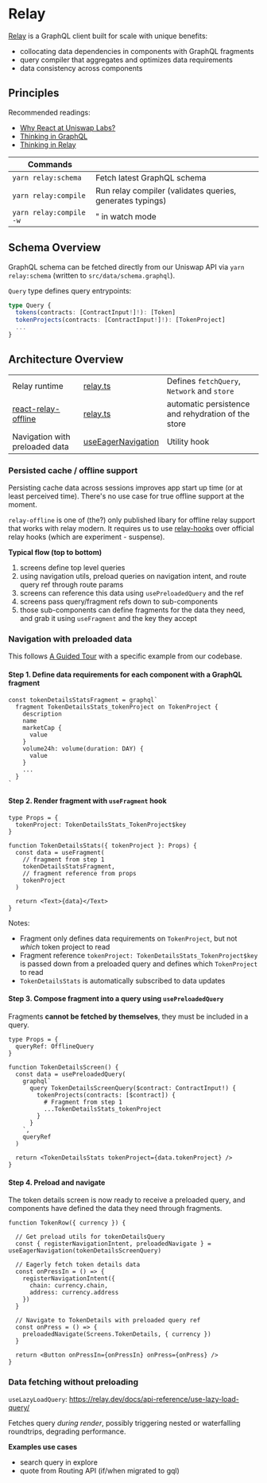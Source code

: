 # Relay

[Relay](https://relay.dev/docs/) is a GraphQL client built for scale with unique benefits:
* collocating data dependencies in components with GraphQL fragments
* query compiler that aggregates and optimizes data requirements
* data consistency across components

## Principles

Recommended readings:
* [Why React at Uniswap Labs?](https://www.notion.so/uniswaplabs/GraphQL-Client-949780e7d105405c87cdd0147bd2f84b)
* [Thinking in GraphQL](https://relay.dev/docs/principles-and-architecture/thinking-in-graphql/)
* [Thinking in Relay](https://relay.dev/docs/principles-and-architecture/thinking-in-relay/)

| Commands |   |
|---|---|
| `yarn relay:schema` | Fetch latest GraphQL schema  |
| `yarn relay:compile`  | Run relay compiler (validates queries, generates typings) |
| `yarn relay:compile -w`  | " in watch mode  |

## Schema Overview

GraphQL schema can be fetched directly from our Uniswap API via `yarn relay:schema` (written to `src/data/schema.graphql`).

`Query` type defines query entrypoints:

```ts
type Query {
  tokens(contracts: [ContractInput!]!): [Token]
  tokenProjects(contracts: [ContractInput!]!): [TokenProject]
  ...
}
```

## Architecture Overview

| | | |
|--|--|--|
| Relay runtime | [relay.ts](./relay.ts) | Defines `fetchQuery`, `Network` and `store` |
| [react-relay-offline](https://github.com/morrys/react-relay-offline) | [relay.ts](./relay.ts) | automatic persistence and rehydration of the store |
| Navigation with preloaded data | [useEagerNavigation](../app/navigation/useEagerNavigation.ts) | Utility hook

### Persisted cache / offline support

Persisting cache data across sessions improves app start up time (or at least perceived time). There's no use case for true offline support at the moment.

`relay-offline` is one of (the?) only published libary for offline relay support that works with relay modern. It requires us to use [relay-hooks](https://github.com/relay-tools/relay-hooks) over official relay hooks (which are experiment - suspense).

**Typical flow (top to bottom)**

1. screens define top level queries
2. using navigation utils, preload queries on navigation intent, and route query ref through route params
3. screens can reference this data using `usePreloadedQuery` and the ref
4. screens pass query/fragment refs down to sub-components
5. those sub-components can define fragments for the data they need, and grab it using `useFragment` and the key they accept

### Navigation with preloaded data

This follows [A Guided Tour](https://relay.dev/docs/guided-tour/) with a specific example from our codebase.

#### Step 1. Define data requirements for each component with a **GraphQL fragment**

```tsx
const tokenDetailsStatsFragment = graphql`
  fragment TokenDetailsStats_tokenProject on TokenProject {
    description
    name
    marketCap {
      value
    }
    volume24h: volume(duration: DAY) {
      value
    }
    ...
  }
`
```

#### Step 2. Render fragment with `useFragment` hook

```tsx
type Props = {
  tokenProject: TokenDetailsStats_TokenProject$key 
}

function TokenDetailsStats({ tokenProject }: Props) {
  const data = useFragment(
    // fragment from step 1
    tokenDetailsStatsFragment,
    // fragment reference from props
    tokenProject
  )
  
  return <Text>{data}</Text>
}
```

Notes:
* Fragment only defines data requirements on `TokenProject`, but not *which* token project to read
* Fragment reference `tokenProject: TokenDetailsStats_TokenProject$key` is passed down from a preloaded query and defines which `TokenProject` to read
* `TokenDetailsStats` is automatically subscribed to data updates

#### Step 3. Compose fragment into a query using `usePreloadedQuery`

Fragments **cannot be fetched by themselves**, they must be included in a query.

```tsx
type Props = {
  queryRef: OfflineQuery
}

function TokenDetailsScreen() {
  const data = usePreloadedQuery(
    graphql`
      query TokenDetailsScreenQuery($contract: ContractInput!) {
        tokenProjects(contracts: [$contract]) {
          # Fragment from step 1
          ...TokenDetailsStats_tokenProject
        }
      }
    `,
    queryRef
  )

  return <TokenDetailsStats tokenProject={data.tokenProject} />
}
```

#### Step 4. Preload and navigate

The token details screen is now ready to receive a preloaded query, and components have defined the data they need through fragments.

```tsx
function TokenRow({ currency }) {

  // Get preload utils for tokenDetailsQuery
  const { registerNavigationIntent, preloadedNavigate } = useEagerNavigation(tokenDetailsScreenQuery)

  // Eagerly fetch token details data
  const onPressIn = () => {
    registerNavigationIntent({
      chain: currency.chain,
      address: currency.address
    })
  }

  // Navigate to TokenDetails with preloaded query ref
  const onPress = () => {
    preloadedNavigate(Screens.TokenDetails, { currency })
  }

  return <Button onPressIn={onPressIn} onPress={onPress} />
}
```

### Data fetching without preloading

`useLazyLoadQuery`: https://relay.dev/docs/api-reference/use-lazy-load-query/

Fetches query *during render*, possibly triggering nested or waterfalling roundtrips, degrading performance.

**Examples use cases**
* search query in explore
* quote from Routing API (if/when migrated to gql)
